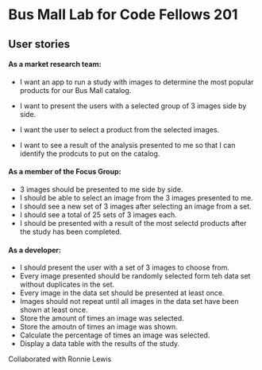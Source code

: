 # Bus Mall Lab for Code Fellows 201

## User stories

#### As a market research team:

 - I want an app to run a study with images to determine the most popular
   products for our  Bus Mall catalog.

 - I want to present the users with a selected group of 3 images side by
   side.    
 - I want the user to select a product from the selected
   images.   
 - I want to see a result of the analysis presented to me so
   that I can identify the prodcuts to put on the catalog.

#### As a member of the Focus Group:

- 3 images should be presented to me side by side.
- I should be able to select an image from the 3 images presented to me.
- I should see a new set of 3 images after selecting an image from a set.
- I should see a total of 25 sets of 3 images each.
- I should be presented with a result of the most selectd products after the study has been completed.

#### As a developer:

- I should present the user with a set of 3 images to choose from.
- Every image presented should be randomly selected form teh data set without duplicates in the set.
- Every image in the data set should be presented at least once.
- Images should not repeat until all images in the data set have been shown at least once.
- Store the amount of times an image was selected.
- Store the amoutn of times an image was shown.
- Calculate the percentage of times an image was selected.
- Display a data table with the results of the study.

Collaborated with Ronnie Lewis























































































































































































































































































































































































































































































































































































































































































































































